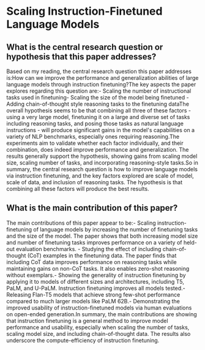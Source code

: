 # Scaling Instruction-Finetuned Language Models

## What is the central research question or hypothesis that this paper addresses?

Based on my reading, the central research question this paper addresses is:How can we improve the performance and generalization abilities of large language models through instruction finetuning?The key aspects the paper explores regarding this question are:- Scaling the number of instructional tasks used in finetuning- Scaling the size of the model being finetuned - Adding chain-of-thought style reasoning tasks to the finetuning dataThe overall hypothesis seems to be that combining all three of these factors - using a very large model, finetuning it on a large and diverse set of tasks including reasoning tasks, and posing those tasks as natural language instructions - will produce significant gains in the model's capabilities on a variety of NLP benchmarks, especially ones requiring reasoning.The experiments aim to validate whether each factor individually, and their combination, does indeed improve performance and generalization. The results generally support the hypothesis, showing gains from scaling model size, scaling number of tasks, and incorporating reasoning-style tasks.So in summary, the central research question is how to improve language models via instruction finetuning, and the key factors explored are scale of model, scale of data, and inclusion of reasoning tasks. The hypothesis is that combining all these factors will produce the best results.


## What is the main contribution of this paper?

The main contributions of this paper appear to be:- Scaling instruction-finetuning of language models by increasing the number of finetuning tasks and the size of the model. The paper shows that both increasing model size and number of finetuning tasks improves performance on a variety of held-out evaluation benchmarks. - Studying the effect of including chain-of-thought (CoT) examples in the finetuning data. The paper finds that including CoT data improves performance on reasoning tasks while maintaining gains on non-CoT tasks. It also enables zero-shot reasoning without exemplars.- Showing the generality of instruction finetuning by applying it to models of different sizes and architectures, including T5, PaLM, and U-PaLM. Instruction finetuning improves all models tested.- Releasing Flan-T5 models that achieve strong few-shot performance compared to much larger models like PaLM 62B.- Demonstrating the improved usability of instruction-finetuned models via human evaluations on open-ended generation.In summary, the main contributions are showing that instruction finetuning is a general method to improve model performance and usability, especially when scaling the number of tasks, scaling model size, and including chain-of-thought data. The results also underscore the compute-efficiency of instruction finetuning.
